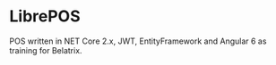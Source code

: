 # LibrePOS
POS written in NET Core 2.x, JWT, EntityFramework and Angular 6 as training for Belatrix.
